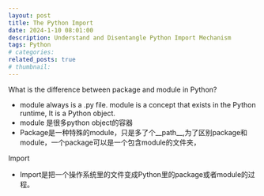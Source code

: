 ```yaml
---
layout: post
title: The Python Import 
date: 2024-1-10 08:01:00
description: Understand and Disentangle Python Import Mechanism
tags: Python
# categories: 
related_posts: true 
# thumbnail: 
---
```


What is the difference between package and module in Python?
- module always is a .py file. module is a concept that exists in the Python runtime, It is a Python object.
- module 是很多python object的容器
- Package是一种特殊的module，只是多了个__path__,为了区别package和module，一个package可以是一个包含module的文件夹，

Import 
- Import是把一个操作系统里的文件变成Python里的package或者module的过程。